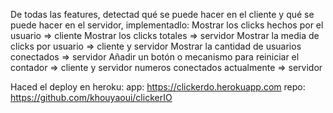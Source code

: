 De todas las features, detectad qué se puede hacer en el cliente y qué se puede hacer en el servidor, implementadlo:
Mostrar los clicks hechos por el usuario => cliente
Mostrar los clicks totales => servidor
Mostrar la media de clicks por usuario => cliente y servidor
Mostrar la cantidad de usuarios conectados => servidor
Añadir un botón o mecanismo para reiniciar el contador => cliente y servidor
numeros conectados actualmente => servidor

Haced el deploy en heroku:
app: https://clickerdo.herokuapp.com
repo: https://github.com/khouyaoui/clickerIO